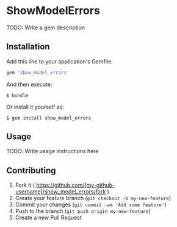 # ShowModelErrors

TODO: Write a gem description

## Installation

Add this line to your application's Gemfile:

```ruby
gem 'show_model_errors'
```

And then execute:

    $ bundle

Or install it yourself as:

    $ gem install show_model_errors

## Usage

TODO: Write usage instructions here

## Contributing

1. Fork it ( https://github.com/[my-github-username]/show_model_errors/fork )
2. Create your feature branch (`git checkout -b my-new-feature`)
3. Commit your changes (`git commit -am 'Add some feature'`)
4. Push to the branch (`git push origin my-new-feature`)
5. Create a new Pull Request
